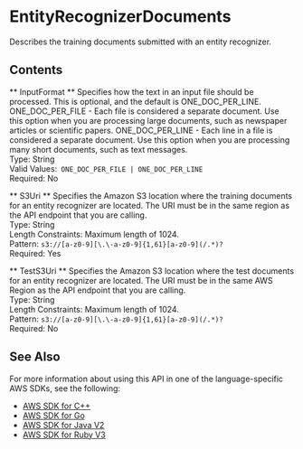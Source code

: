 # EntityRecognizerDocuments<a name="API_EntityRecognizerDocuments"></a>

Describes the training documents submitted with an entity recognizer\.

## Contents<a name="API_EntityRecognizerDocuments_Contents"></a>

 ** InputFormat **   <a name="comprehend-Type-EntityRecognizerDocuments-InputFormat"></a>
 Specifies how the text in an input file should be processed\. This is optional, and the default is ONE\_DOC\_PER\_LINE\. ONE\_DOC\_PER\_FILE \- Each file is considered a separate document\. Use this option when you are processing large documents, such as newspaper articles or scientific papers\. ONE\_DOC\_PER\_LINE \- Each line in a file is considered a separate document\. Use this option when you are processing many short documents, such as text messages\.  
Type: String  
Valid Values:` ONE_DOC_PER_FILE | ONE_DOC_PER_LINE`   
Required: No

 ** S3Uri **   <a name="comprehend-Type-EntityRecognizerDocuments-S3Uri"></a>
 Specifies the Amazon S3 location where the training documents for an entity recognizer are located\. The URI must be in the same region as the API endpoint that you are calling\.  
Type: String  
Length Constraints: Maximum length of 1024\.  
Pattern: `s3://[a-z0-9][\.\-a-z0-9]{1,61}[a-z0-9](/.*)?`   
Required: Yes

 ** TestS3Uri **   <a name="comprehend-Type-EntityRecognizerDocuments-TestS3Uri"></a>
 Specifies the Amazon S3 location where the test documents for an entity recognizer are located\. The URI must be in the same AWS Region as the API endpoint that you are calling\.  
Type: String  
Length Constraints: Maximum length of 1024\.  
Pattern: `s3://[a-z0-9][\.\-a-z0-9]{1,61}[a-z0-9](/.*)?`   
Required: No

## See Also<a name="API_EntityRecognizerDocuments_SeeAlso"></a>

For more information about using this API in one of the language\-specific AWS SDKs, see the following:
+  [AWS SDK for C\+\+](https://docs.aws.amazon.com/goto/SdkForCpp/comprehend-2017-11-27/EntityRecognizerDocuments) 
+  [AWS SDK for Go](https://docs.aws.amazon.com/goto/SdkForGoV1/comprehend-2017-11-27/EntityRecognizerDocuments) 
+  [AWS SDK for Java V2](https://docs.aws.amazon.com/goto/SdkForJavaV2/comprehend-2017-11-27/EntityRecognizerDocuments) 
+  [AWS SDK for Ruby V3](https://docs.aws.amazon.com/goto/SdkForRubyV3/comprehend-2017-11-27/EntityRecognizerDocuments) 